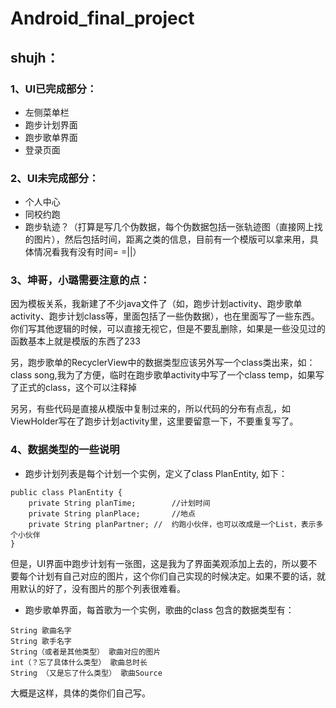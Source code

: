 # Android_final_project
## shujh：
### 1、UI已完成部分：
- 左侧菜单栏
- 跑步计划界面
- 跑步歌单界面
- 登录页面

### 2、UI未完成部分：
- 个人中心
- 同校约跑
- 跑步轨迹？（打算是写几个伪数据，每个伪数据包括一张轨迹图（直接网上找的图片），然后包括时间，距离之类的信息，目前有一个模版可以拿来用，具体情况看我有没有时间= =||）

### 3、坤哥，小璐需要注意的点：
因为模板关系，我新建了不少java文件了（如，跑步计划activity、跑步歌单activity、跑步计划class等，里面包括了一些伪数据），也在里面写了一些东西。你们写其他逻辑的时候，可以直接无视它，但是不要乱删除，如果是一些没见过的函数基本上就是模版的东西了233  

另，跑步歌单的RecyclerView中的数据类型应该另外写一个class类出来，如：class song,我为了方便，临时在跑步歌单activity中写了一个class temp，如果写了正式的class，这个可以注释掉  

另另，有些代码是直接从模版中复制过来的，所以代码的分布有点乱，如ViewHolder写在了跑步计划activity里，这里要留意一下，不要重复写了。   

### 4、数据类型的一些说明
- 跑步计划列表是每个计划一个实例，定义了class PlanEntity, 如下：

```
public class PlanEntity {
    private String planTime;		//计划时间
    private String planPlace;		//地点
    private String planPartner; //  约跑小伙伴，也可以改成是一个List，表示多个小伙伴
}
```
但是，UI界面中跑步计划有一张图，这是我为了界面美观添加上去的，所以要不要每个计划有自己对应的图片，这个你们自己实现的时候决定。如果不要的话，就用默认的好了，没有图片的那个列表很难看。

- 跑步歌单界面，每首歌为一个实例，歌曲的class 包含的数据类型有：

```
String 歌曲名字
String 歌手名字
String（或者是其他类型） 歌曲对应的图片
int（？忘了具体什么类型） 歌曲总时长
String （又是忘了什么类型） 歌曲Source
```
大概是这样，具体的类你们自己写。
